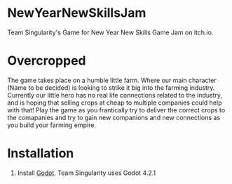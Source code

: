 # NewYearNewSkillsJam
Team Singularity's Game for New Year New Skills Game Jam on itch.io.

# Overcropped
The game takes place on a humble little farm. Where our main character (Name to be decided) is looking to strike it big into the farming industry. Currently our little hero has no real life connections related to the industry, and is hoping that selling crops at cheap to multiple companies could help with that! Play the game as you frantically try to deliver the correct crops to the comapanies and try to gain new companions and new connections as you build your farming empire.

# Installation
1. Install [Godot](https://godotengine.org/download/windows/). Team Singularity uses Godot 4.2.1
